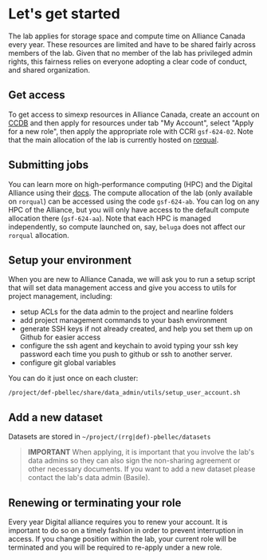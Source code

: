 # Let's get started

The lab applies for storage space and compute time on Alliance Canada every year.
These resources are limited and have to be shared fairly across members of the lab.
Given that no member of the lab has privileged admin rights, this fairness relies on everyone adopting a clear code of conduct, and shared organization.

## Get access 
To get access to simexp resources in Alliance Canada, create an account on [CCDB](https://ccdb.alliancecan.ca/) and then apply for resources under tab "My Account",  select "Apply for a new role", then apply the appropriate role with CCRI `gsf-624-02`. Note that the main allocation of the lab is currently hosted on [rorqual](https://docs.alliancecan.ca/wiki/Rorqual/en). 

## Submitting jobs
You can learn more on high-performance computing (HPC) and the Digital Alliance using their [docs](https://docs.alliancecan.ca/wiki/Running_jobs). The compute allocation of the lab (only available on `rorqual`) can be accessed using the code `gsf-624-ab`. You can log on any HPC of the Alliance, but you will only have access to the default compute allocation there (`gsf-624-aa`). Note that each HPC is managed independently, so compute launched on, say, `beluga` does not affect our `rorqual` allocation. 

## Setup your environment

When you are new to Alliance Canada, we will ask you to run a setup script that will set data management access and give you access to utils for project management, including:

- setup ACLs for the data admin to the project and nearline folders
- add project management commands to your bash environment
- generate SSH keys if not already created, and help you set them up on Github for easier access
- configure the ssh agent and keychain to avoid typing your ssh key password each time you push to github or ssh to another server.
- configure git global variables


You can do it just once on each cluster:

```
/project/def-pbellec/share/data_admin/utils/setup_user_account.sh
```

## Add a new dataset

Datasets are stored in `~/project/(rrg|def)-pbellec/datasets`

> __IMPORTANT__ When applying, it is important that you involve the lab's data admins so they can also sign the non-sharing agreement or other necessary documents. If you want to add a new dataset please contact the lab's data admin (Basile).

## Renewing or terminating your role
Every year Digital alliance requires you to renew your account. It is important to do so on a timely fashion in order to prevent interruption in access. If you change position within the lab, your current role will be terminated and you will be required to re-apply under a new role. 

